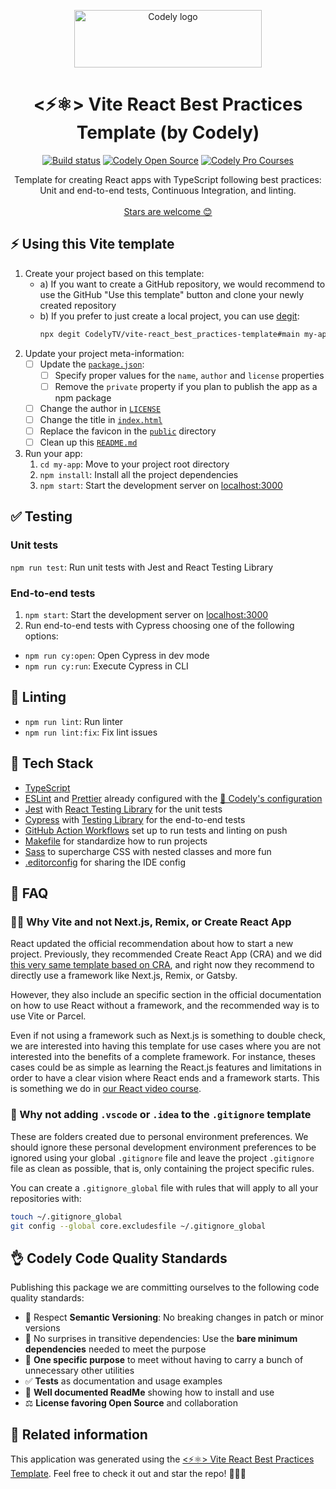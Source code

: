 <p align="center">
  <a href="https://codely.com">
    <img src="https://user-images.githubusercontent.com/10558907/170513882-a09eee57-7765-4ca4-b2dd-3c2e061fdad0.png" width="300px" height="92px" alt="Codely logo"/>
  </a>
</p>

<h1 align="center">
  <⚡⚛️> Vite React Best Practices Template (by Codely)
</h1>

<p align="center">
    <a href="https://github.com/CodelyTV/vite-react_best_practices-template/actions/workflows/ci.yml"><img src="https://github.com/CodelyTV/vite-react_best_practices-template/actions/workflows/ci.yml/badge.svg" alt="Build status"/></a>
    <a href="https://github.com/CodelyTV"><img src="https://img.shields.io/badge/CodelyTV-OS-green.svg?style=flat-square" alt="Codely Open Source"/></a>
    <a href="https://pro.codely.com"><img src="https://img.shields.io/badge/CodelyTV-PRO-black.svg?style=flat-square" alt="Codely Pro Courses"/></a>
</p>

<p align="center">
  Template for creating React apps with TypeScript following best practices: Unit and end-to-end tests, Continuous Integration, and linting.
  <br />
  <br />
  <a href="https://github.com/CodelyTV/vite-react_best_practices-template/stargazers">Stars are welcome 😊</a>
</p>

## ⚡ Using this Vite template

1. Create your project based on this template:
   - a) If you want to create a GitHub repository, we would recommend to use the GitHub "Use this template" button and clone your newly created repository
   - b) If you prefer to just create a local project, you can use [degit](https://github.com/Rich-Harris/degit):
     ```bash
     npx degit CodelyTV/vite-react_best_practices-template#main my-app
     ```
2. Update your project meta-information:
   - [ ] Update the [`package.json`](https://github.com/CodelyTV/vite-react_best_practices-template/blob/main/package.json):
     - [ ] Specify proper values for the `name`, `author` and `license` properties
     - [ ] Remove the `private` property if you plan to publish the app as a npm package
   - [ ] Change the author in [`LICENSE`](https://github.com/CodelyTV/vite-react_best_practices-template/blob/main/LICENSE)
   - [ ] Change the title in [`index.html`](https://github.com/CodelyTV/vite-react_best_practices-template/blob/main/index.html)
   - [ ] Replace the favicon in the [`public`](https://github.com/CodelyTV/vite-react_best_practices-template/blob/main/public) directory
   - [ ] Clean up this [`README.md`](https://github.com/CodelyTV/vite-react_best_practices-template/blob/main/README.md)
3. Run your app:
   1. `cd my-app`: Move to your project root directory
   2. `npm install`: Install all the project dependencies
   3. `npm start`: Start the development server on [localhost:3000](http://localhost:3000)

## ✅ Testing

### Unit tests

`npm run test`: Run unit tests with Jest and React Testing Library

### End-to-end tests

1. `npm start`: Start the development server on [localhost:3000](http://localhost:3000)
2. Run end-to-end tests with Cypress choosing one of the following options:
  - `npm run cy:open`: Open Cypress in dev mode
  - `npm run cy:run`: Execute Cypress in CLI

## 🔦 Linting

- `npm run lint`: Run linter
- `npm run lint:fix`: Fix lint issues

## 🌈 Tech Stack

- [TypeScript](https://www.typescriptlang.org)
- [ESLint](https://eslint.org) and [Prettier](https://prettier.io) already configured with the [🤏 Codely's configuration](https://github.com/CodelyTV/eslint-config-codely)
- [Jest](https://jestjs.io) with [React Testing Library](https://testing-library.com/docs/react-testing-library/intro) for the unit tests
- [Cypress](https://www.cypress.io) with [Testing Library](https://testing-library.com/docs/cypress-testing-library) for the end-to-end tests
- [GitHub Action Workflows](https://github.com/features/actions) set up to run tests and linting on push
- [Makefile](https://github.com/CodelyTV/vite-react_best_practices-template/blob/main/Makefile) for standardize how to run projects
- [Sass](https://sass-lang.com) to supercharge CSS with nested classes and more fun
- [.editorconfig](https://editorconfig.org) for sharing the IDE config

## 🤔 FAQ

### 🤷‍♂️ Why Vite and not Next.js, Remix, or Create React App

React updated the official recommendation about how to start a new project. Previously, they recommended Create React App (CRA) and we did [this very same template based on CRA](https://github.com/CodelyTV/cra-template-codely), and right now they recommend to directly use a framework like Next.js, Remix, or Gatsby.

However, they also include an specific section in the official documentation on how to use React without a framework, and the recommended way is to use Vite or Parcel.

Even if not using a framework such as Next.js is something to double check, we are interested into having this template for use cases where you are not interested into the benefits of a complete framework. For instance, theses cases could be as simple as learning the React.js features and limitations in order to have a clear vision where React ends and a framework starts. This is something we do in [our React video course](https://pro.codely.com/library/react-de-0-aplicando-buenas-practicas-192069/460310/about/).

### 👻 Why not adding `.vscode` or `.idea` to the `.gitignore` template

These are folders created due to personal environment preferences. We should ignore these personal development environment preferences to be ignored using your global `.gitignore` file and leave the project `.gitignore` file as clean as possible, that is, only containing the project specific rules.

You can create a `.gitignore_global` file with rules that will apply to all your repositories with:

```bash
touch ~/.gitignore_global
git config --global core.excludesfile ~/.gitignore_global
```

## 👌 Codely Code Quality Standards

Publishing this package we are committing ourselves to the following code quality standards:

- 🤝 Respect **Semantic Versioning**: No breaking changes in patch or minor versions
- 🤏 No surprises in transitive dependencies: Use the **bare minimum dependencies** needed to meet the purpose
- 🎯 **One specific purpose** to meet without having to carry a bunch of unnecessary other utilities
- ✅ **Tests** as documentation and usage examples
- 📖 **Well documented ReadMe** showing how to install and use
- ⚖️ **License favoring Open Source** and collaboration

## 🔀 Related information

This application was generated using the [<⚡⚛️> Vite React Best Practices Template](https://github.com/CodelyTV/vite-react_best_practices-template). Feel free to check it out and star the repo! 🌟😊🙌
